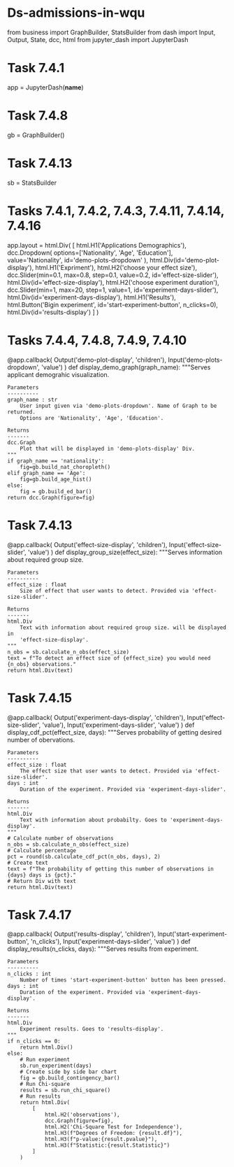 # Ds-admissions-in-wqu
from business import GraphBuilder, StatsBuilder
from dash import Input, Output, State, dcc, html
from jupyter_dash import JupyterDash

# Task 7.4.1
app = JupyterDash(__name__)
# Task 7.4.8
gb = GraphBuilder()
# Task 7.4.13
sb = StatsBuilder

# Tasks 7.4.1, 7.4.2, 7.4.3, 7.4.11, 7.4.14, 7.4.16
app.layout = html.Div(
    [
        html.H1('Applications Demographics'),
        dcc.Dropdown(
            options=['Nationality', 'Age', 'Education'],
            value='Nationality',
            id='demo-plots-dropdown'
        ),
        html.Div(id='demo-plot-display'),
        html.H1('Expriment'),
        html.H2('choose your effect size'),
        dcc.Slider(min=0.1, max=0.8, step=0.1, value=0.2, id='effect-size-slider'),
        html.Div(id='effect-size-display'),
        html.H2('choose experiment duration'),
        dcc.Slider(min=1, max=20, step=1, value=1, id='experiment-days-slider'),
        html.Div(id='experiment-days-display'),
        html.H1('Results'),
        html.Button('Bigin experiment', id='start-experiment-button', n_clicks=0),
        html.Div(id='results-display')
    ]
)


# Tasks 7.4.4, 7.4.8, 7.4.9, 7.4.10
@app.callback(
    Output('demo-plot-display', 'children'),
    Input('demo-plots-dropdown', 'value')
)
def display_demo_graph(graph_name):
    """Serves applicant demograhic visualization.

    Parameters
    ----------
    graph_name : str
        User input given via 'demo-plots-dropdown'. Name of Graph to be returned.
        Options are 'Nationality', 'Age', 'Education'.

    Returns
    -------
    dcc.Graph
        Plot that will be displayed in 'demo-plots-display' Div.
    """
    if graph_name == 'nationality':
        fig=gb.build_nat_choropleth()
    elif graph_name == 'Age':
        fig=gb.build_age_hist()
    else:
        fig = gb.build_ed_bar()
    return dcc.Graph(figure=fig)


# Task 7.4.13
@app.callback(
    Output('effect-size-display', 'children'),
    Input('effect-size-slider', 'value')
)
def display_group_size(effect_size):
    """Serves information about required group size.

    Parameters
    ----------
    effect_size : float
        Size of effect that user wants to detect. Provided via 'effect-size-slider'.

    Returns
    -------
    html.Div
        Text with information about required group size. will be displayed in
        'effect-size-display'.
    """
    n_obs = sb.calculate_n_obs(effect_size)
    text = f"To detect an effect size of {effect_size} you would need {n_obs} observations."
    return html.Div(text)


# Task 7.4.15
@app.callback(
    Output('experiment-days-display', 'children'),
    Input('effect-size-slider', 'value'),
    Input('experiment-days-slider', 'value')
)
def display_cdf_pct(effect_size, days):
    """Serves probability of getting desired number of obervations.

    Parameters
    ----------
    effect_size : float
        The effect size that user wants to detect. Provided via 'effect-size-slider'.
    days : int
        Duration of the experiment. Provided via 'experiment-days-slider'.

    Returns
    -------
    html.Div
        Text with information about probabilty. Goes to 'experiment-days-display'.
    """
    # Calculate number of observations
    n_obs = sb.calculate_n_obs(effect_size)
    # Calculate percentage
    pct = round(sb.calculate_cdf_pct(n_obs, days), 2)
    # Create text
    text = f"The probability of getting this number of observations in {days} days is {pct}."
    # Return Div with text
    return html.Div(text)


# Task 7.4.17
@app.callback(
    Output('results-display', 'children'),
    Input('start-experiment-button', 'n_clicks'),
    Input('experiment-days-slider', 'value')
)
def display_results(n_clicks, days):
    """Serves results from experiment.

    Parameters
    ----------
    n_clicks : int
        Number of times 'start-experiment-button' button has been pressed.
    days : int
        Duration of the experiment. Provided via 'experiment-days-display'.

    Returns
    -------
    html.Div
        Experiment results. Goes to 'results-display'.
    """
    if n_clicks == 0:
        return html.Div()
    else:
        # Run experiment
        sb.run_experiment(days)
        # Create side by side bar chart
        fig = gb.build_contingency_bar()
        # Run Chi-square
        results = sb.run_chi_square()
        # Run results
        return html.Div(
            [
                html.H2('observations'),
                dcc.Graph(figure=fig),
                html.H2('Chi-Square Test for Independence'),
                html.H3(f"Degrees of Freedom: {result.df}"),
                html.H3(f"p-value:{result.pvalue}"),
                html.H3(f"Statistic:{result.Statistic}")
            ]
        )
